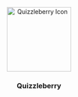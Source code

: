 <div align="center">
    <img src="https://github.com/user-attachments/assets/43e6eb97-d7cb-4ba4-996c-550e8c5a4108" alt="Quizzleberry Icon" width="150" height="150" />
</div>

<div align="center">
    <h3>Quizzleberry</h1>
</div>
